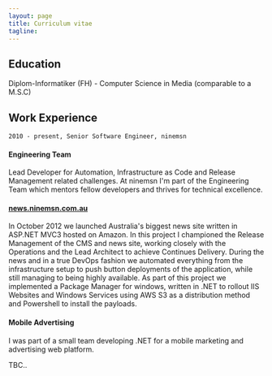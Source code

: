 ```yaml
---
layout: page
title: Curriculum vitae
tagline:
---
```

## Education
Diplom-Informatiker (FH) - Computer Science in Media (comparable to a M.S.C)

## Work Experience
`2010 - present, Senior Software Engineer, ninemsn`

#### Engineering Team
Lead Developer for Automation, Infrastructure as Code and Release Management related challenges.
At ninemsn I'm part of the Engineering Team which mentors fellow developers and thrives for technical excellence.

#### [news.ninemsn.com.au](http://news.ninemsn.com.au)
In October 2012 we launched Australia's biggest news site written in ASP.NET MVC3 hosted on Amazon.
In this project I championed the Release Management of the CMS and news site, working closely with the Operations and the Lead Architect to achieve Continues Delivery.
During the news and in a true DevOps fashion we automated everything from the infrastructure setup to push button deployments of the application, while still managing to being highly available.
As part of this project we implemented a Package Manager for windows, written in .NET to rollout IIS Websites and Windows Services using AWS S3 as a distribution method and Powershell to install the payloads.

#### Mobile Advertising
I was part of a small team developing .NET for a mobile marketing and advertising web platform.


TBC..